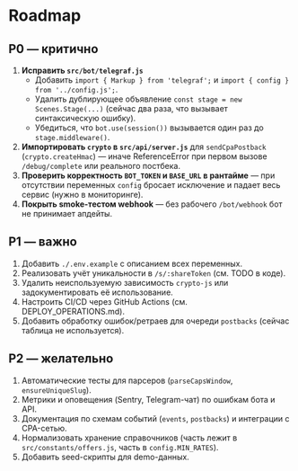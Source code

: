 # Roadmap

## P0 — критично
1. **Исправить `src/bot/telegraf.js`**
   - Добавить `import { Markup } from 'telegraf';` и `import { config } from '../config.js';`.
   - Удалить дублирующее объявление `const stage = new Scenes.Stage(...)` (сейчас два раза, что вызывает синтаксическую ошибку).
   - Убедиться, что `bot.use(session())` вызывается один раз до `stage.middleware()`.
2. **Импортировать `crypto` в `src/api/server.js`** для `sendCpaPostback` (`crypto.createHmac`) — иначе ReferenceError при первом вызове `/debug/complete` или реального постбека.
3. **Проверить корректность `BOT_TOKEN` и `BASE_URL` в рантайме** — при отсутствии переменных `config` бросает исключение и падает весь сервис (нужно в мониторинге).
4. **Покрыть smoke-тестом webhook** — без рабочего `/bot/webhook` бот не принимает апдейты.

## P1 — важно
1. Добавить `./.env.example` с описанием всех переменных.
2. Реализовать учёт уникальности в `/s/:shareToken` (см. TODO в коде).
3. Удалить неиспользуемую зависимость `crypto-js` или задокументировать её использование.
4. Настроить CI/CD через GitHub Actions (см. DEPLOY_OPERATIONS.md).
5. Добавить обработку ошибок/ретраев для очереди `postbacks` (сейчас таблица не используется).

## P2 — желательно
1. Автоматические тесты для парсеров (`parseCapsWindow`, `ensureUniqueSlug`).
2. Метрики и оповещения (Sentry, Telegram-чат) по ошибкам бота и API.
3. Документация по схемам событий (`events`, `postbacks`) и интеграции с CPA-сетью.
4. Нормализовать хранение справочников (часть лежит в `src/constants/offers.js`, часть в `config.MIN_RATES`).
5. Добавить seed-скрипты для demo-данных.
